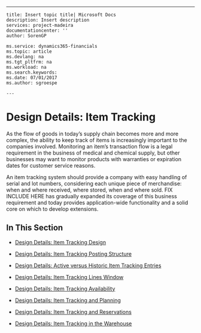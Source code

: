 ---
    title: Insert topic title| Microsoft Docs
    description: Insert description
    services: project-madeira
    documentationcenter: ''
    author: SorenGP

    ms.service: dynamics365-financials
    ms.topic: article
    ms.devlang: na
    ms.tgt_pltfrm: na
    ms.workload: na
    ms.search.keywords:
    ms.date: 07/01/2017
    ms.author: sgroespe

    ---
# Design Details: Item Tracking
As the flow of goods in today’s supply chain becomes more and more complex, the ability to keep track of items is increasingly important to the companies involved. Monitoring an item’s transaction flow is a legal requirement in the business of medical and chemical supply, but other businesses may want to monitor products with warranties or expiration dates for customer service reasons.  
  
 An item tracking system should provide a company with easy handling of serial and lot numbers, considering each unique piece of merchandise: when and where received, where stored, when and where sold. FIX INCLUDE HERE<!--[!INCLUDE[navnow](../ApplicationDesign/includes/navnow_md.md)] --> has gradually expanded its coverage of this business requirement and today provides application-wide functionality and a solid core on which to develop extensions.  
  
## In This Section  
  
-   [Design Details: Item Tracking Design](../ApplicationDesign/design-details-item-tracking-design.md)  
  
-   [Design Details: Item Tracking Posting Structure](../ApplicationDesign/design-details-item-tracking-posting-structure.md)  
  
-   [Design Details: Active versus Historic Item Tracking Entries](../ApplicationDesign/design-details-active-versus-historic-item-tracking-entries.md)  
  
-   [Design Details: Item Tracking Lines Window](../ApplicationDesign/design-details-item-tracking-lines-window.md)  
  
-   [Design Details: Item Tracking Availability](../ApplicationDesign/design-details-item-tracking-availability.md)  
  
-   [Design Details: Item Tracking and Planning](../ApplicationDesign/design-details-item-tracking-and-planning.md)  
  
-   [Design Details: Item Tracking and Reservations](../ApplicationDesign/design-details-item-tracking-and-reservations.md)  
  
-   [Design Details: Item Tracking in the Warehouse](../ApplicationDesign/design-details-item-tracking-in-the-warehouse.md)